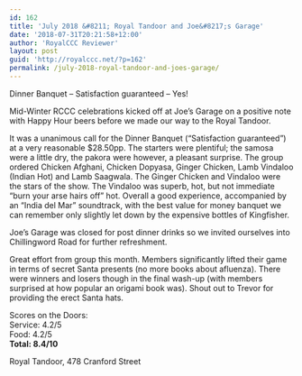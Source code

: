 ```yaml
---
id: 162
title: 'July 2018 &#8211; Royal Tandoor and Joe&#8217;s Garage'
date: '2018-07-31T20:21:58+12:00'
author: 'RoyalCCC Reviewer'
layout: post
guid: 'http://royalccc.net/?p=162'
permalink: /july-2018-royal-tandoor-and-joes-garage/
---
```


Dinner Banquet – Satisfaction guaranteed – Yes!

Mid-Winter RCCC celebrations kicked off at Joe’s Garage on a positive note with Happy Hour beers before we made our way to the Royal Tandoor.

It was a unanimous call for the Dinner Banquet (“Satisfaction guaranteed”) at a very reasonable $28.50pp. The starters were plentiful; the samosa were a little dry, the pakora were however, a pleasant surprise. The group ordered Chicken Afghani, Chicken Dopyasa, Ginger Chicken, Lamb Vindaloo (Indian Hot) and Lamb Saagwala. The Ginger Chicken and Vindaloo were the stars of the show. The Vindaloo was superb, hot, but not immediate “burn your arse hairs off” hot. Overall a good experience, accompanied by an “India del Mar” soundtrack, with the best value for money banquet we can remember only slightly let down by the expensive bottles of Kingfisher.

Joe’s Garage was closed for post dinner drinks so we invited ourselves into Chillingword Road for further refreshment.

Great effort from group this month. Members significantly lifted their game in terms of secret Santa presents (no more books about afluenza). There were winners and losers though in the final wash-up (with members surprised at how popular an origami book was). Shout out to Trevor for providing the erect Santa hats.

Scores on the Doors:  
Service: 4.2/5  
Food: 4.2/5  
**Total: 8.4/10**

Royal Tandoor, 478 Cranford Street